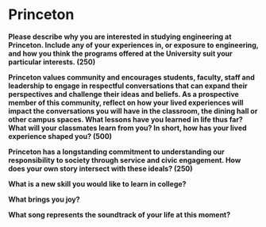 # Princeton

**Please describe why you are interested in studying engineering at Princeton.
Include any of your experiences in, or exposure to engineering, and how you
think the programs offered at the University suit your particular interests. (250)**

**Princeton values community and encourages students, faculty, staff and
leadership to engage in respectful conversations that can expand their
perspectives and challenge their ideas and beliefs. As a prospective member of
this community, reflect on how your lived experiences will impact the
conversations you will have in the classroom, the dining hall or other campus
spaces. What lessons have you learned in life thus far? What will your
classmates learn from you? In short, how has your lived experience shaped you?
(500)**

**Princeton has a longstanding commitment to understanding our responsibility
to society through service and civic engagement. How does your own story
intersect with these ideals? (250)**

**What is a new skill you would like to learn in college?**

**What brings you joy?**

**What song represents the soundtrack of your life at this moment?**

